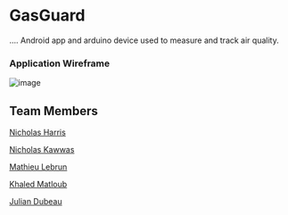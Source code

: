 # GasGuard 
....
Android app and arduino device used to measure and track air quality.

### Application Wireframe
![image](https://user-images.githubusercontent.com/48420387/141717250-6f8b5a6b-42bf-48fd-bac4-5cb7475d6b64.png)


## Team Members

[Nicholas Harris](https://github.com/NichHarris)

[Nicholas Kawwas](https://github.com/nickawwas)

[Mathieu Lebrun](https://github.com/CodenameBrown)

[Khaled Matloub](https://github.com/KhaledMat)

[Julian Dubeau]()
